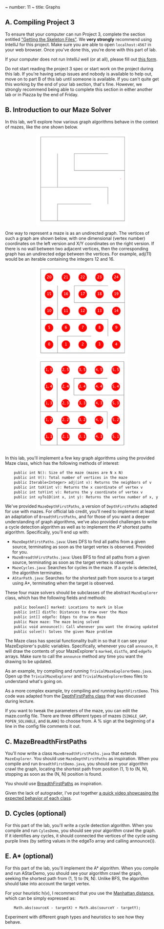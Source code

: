 ~ number: 11
~ title: Graphs

A. Compiling Project 3
----

To ensure that your computer can run Project 3, complete the section entitled ["Getting the Skeleton Files"](http://cs61b.ug/sp16/materials/proj/proj3/proj3.html#getting-the-skeleton-files). We **very strongly** recommend using IntelliJ for this project. Make sure you are able to open `localhost:4567` in your web browser. Once you've done this, you're done with this part of lab.

If your computer does not run IntelliJ well (or at all), please fill out [this form](http://goo.gl/forms/QmLFwGtYmG). 

Do not start reading the project 3 spec or start work on the project during this lab. If you're having setup issues and nobody is available to help out, move on to part B of this lab until someone is available. If you can't quite get this working by the end of your lab section, that's fine. However, we strongly recommend being able to complete this section in either another lab or in Piazza by the end of Friday.

B. Introduction to our Maze Solver
----

In this lab, we'll explore how various graph algorithms behave in the context of mazes, like the one shown below.

<center><img src="blankmaze.png" alt="blank maze" style="width: 300px;"/></center>

One way to represent a maze is as an undirected graph. The vertices of such a graph are shown below, with one dimensional (vertex number) coordinates on the left version and X/Y coordinates on the right version. If there is no wall between two adjacent vertices, then the corresponding graph has an undirected edge between the vertices. For example, adj(11) would be an iterable containing the integers 12 and 16.

<center>
<img src="mazeNumbering.png" alt="mazeNumbering" style="width: 300px;"/>
<img src="mazeNumberingByXY.png" alt="mazeNumberingByXY" style="width: 300px;"/>
</center>

In this lab, you'll implement a few key graph algorithms using the provided Maze class, which has the following methods of interest:

        public int N(): Size of the maze (mazes are N x N)
        public int V(): Total number of vertices in the maze
        public Iterable<Integer> adj(int v): Returns the neighbors of v
        public int toX(int v): Returns the x coordinate of vertex v
        public int toY(int v): Returns the y coordinate of vertex v
        public int xyTo1D(int x, int y): Returns the vertex number of x, y

We've provided `MazeDepthFirstPaths`, a version of `DepthFirstPaths` adapted for use with mazes. For official lab credit, you'll need to implement at least an adaptation of `BreadthFirstPaths`, and for those of you want a deeper understanding of graph algorithms, we've also provided challenges to write a cycle detection algorithm as well as to implement the A* shortest paths algorithm. Specifically, you'll end up with:

 - `MazeDepthFirstPaths.java`: Uses DFS to find all paths from a given source, terminating as soon as the target vertex is observed. Provided for you.
 - `MazeBreadthFirstPaths.java`: Uses BFS to find all paths from a given source, terminating as soon as the target vertex is observed.
 - `MazeCycles.java`: Searches for cycles in the maze. If a cycle is detected, the algorithm terminates.
 - `AStarPath.java`: Searches for the shortest path from source to a target using A*, terminating when the target is observed.

These four maze solvers should be subclasses of the abstract `MazeExplorer` class, which has the following fields and methods:

        public boolean[] marked: Locations to mark in blue
        public int[] distTo: Distances to draw over the Maze
        public int[] edgeTo: Edges to draw on Maze
        public Maze maze: The maze being solved
        public void announce(): Call whenever you want the drawing updated
        public solve(): Solves the given Maze problem

The Maze class has special functionality built in so that it can see your MazeExplorer's public variables. Specifically, whenever you call `announce`, it will draw the contents of your MazeExplorer's `marked`, `distTo`, and `edgeTo` arrays. Make sure to call the `announce` method any time you want the drawing to be updated.

As an example, try compiling and running `TrivialMazeExplorerDemo.java`. Open up the `TrivialMazeExplorer` and `TrivialMazeExplorerDemo` files to understand what's going on.

As a more complex example, try compiling and running `DepthFirstDemo`. This code was adapted from the [DepthFirstPaths class](http://algs4.cs.princeton.edu/41undirected/DepthFirstPaths.java.html) that was discussed during lecture.

If you want to tweak the parameters of the maze, you can edit the maze.config file. There are three different types of mazes (`SINGLE_GAP`, `POPEN_SOLVABLE`, and `BLANK`) to choose from. A % sign at the beginning of a line in the config file comments it out.

C. MazeBreadthFirstPaths
----

You'll now write a class `MazeBreadthFirstPaths.java` that extends `MazeExplorer`. You should use `MazeDepthFirstPaths` as inspiration. When you compile and run `BreadthFirstDemo.java`, you should see your algorithm crawl the graph, locating the shortest path from position (1, 1) to (N, N), stopping as soon as the (N, N) position is found.

You should use [BreadthFirstPaths](http://algs4.cs.princeton.edu/41undirected/BreadthFirstPaths.java.html) as inspiration.

Given the lack of autograder, I've put together [a quick video showcasing the expected behavior of each class](http://youtu.be/nCg1qsqIVPY).


D. Cycles (optional)
----

For this part of the lab, you'll write a cycle detection algorithm. When you compile and run `CylesDemo`, you should see your algorithm crawl the graph. If it identifies any cycles, it should connected the vertices of the cycle using purple lines (by setting values in the edgeTo array and calling announce()).

E. A* (optional)
----

For this part of the lab, you'll implement the A* algorithm. When you compile and run AStarDemo, you should see your algorithm crawl the graph, seeking the shortest path from (1, 1) to (N, N). Unlike BFS, the algorithm should take into account the target vertex.

For your heuristic h(v), I recommend that you use the [Manhattan distance](http://en.wikipedia.org/wiki/Taxicab_geometry), which can be simply expressed as:

        Math.abs(sourceX - targetX) + Math.abs(sourceY - targetY);

Experiment with different graph types and heuristics to see how they behave.

